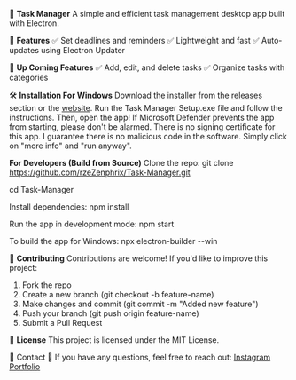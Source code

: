 📌 **Task Manager**
A simple and efficient task management desktop app built with Electron.


📜 **Features**
✅ Set deadlines and reminders
✅ Lightweight and fast
✅ Auto-updates using Electron Updater

📜 **Up Coming Features**
✅ Add, edit, and delete tasks
✅ Organize tasks with categories

🛠 **Installation For Windows**
Download the installer from the <a href="https://github.com/rzeZenphrix/Task-Manager/releases" target="_blank">releases</a> section or the <a href="https://portfolio-xxun.onrender.com/task-manager-download.html" target="_blank">website</a>.
Run the Task Manager Setup.exe file and follow the instructions.
Then, open the app! If Microsoft Defender prevents the app from starting, please don't be alarmed.
There is no signing certificate for this app. I guarantee there is no malicious code in the software.
Simply click on "more info" and "run anyway".

**For Developers (Build from Source)**
Clone the repo:
  git clone https://github.com/rzeZenphrix/Task-Manager.git
  
cd Task-Manager

Install dependencies:
  npm install
  
Run the app in development mode:
  npm start
  
To build the app for Windows:
  npx electron-builder --win

📝 **Contributing**
Contributions are welcome! If you'd like to improve this project:
1. Fork the repo
2. Create a new branch (git checkout -b feature-name)
3. Make changes and commit (git commit -m "Added new feature")
4. Push your branch (git push origin feature-name)
5. Submit a Pull Request

📜 **License**
This project is licensed under the MIT License.

📧 Contact
📩 If you have any questions, feel free to reach out:
<a href="https://instagram.com/zenphrix/" target="_blank">Instagram</a>
<a href="https://eokenwa-portfolio.emadicts.com/" target="_blank">Portfolio</a>
